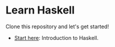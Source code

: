 # Learn Haskell

Clone this repository and let's get started!

* [Start here](hw00): Introduction to Haskell.
